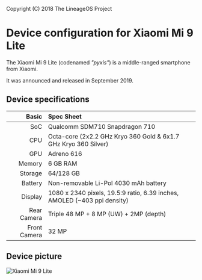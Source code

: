 Copyright (C) 2018 The LineageOS Project

Device configuration for Xiaomi Mi 9 Lite
=========================================

The Xiaomi Mi 9 Lite (codenamed _"pyxis"_) is a middle-ranged smartphone from Xiaomi.

It was announced and released in September 2019.

## Device specifications

Basic        | Spec Sheet
------------:|:-------------------------
SoC          | Qualcomm SDM710 Snapdragon 710
CPU          | Octa-core (2x2.2 GHz Kryo 360 Gold & 6x1.7 GHz Kryo 360 Silver)
GPU          | Adreno 616
Memory       | 6 GB RAM
Storage      | 64/128 GB
Battery      | Non-removable Li-Pol 4030 mAh battery
Display      | 1080 x 2340 pixels, 19.5:9 ratio, 6.39 inches, AMOLED (~403 ppi density)
Rear Camera  | Triple 48 MP + 8 MP (UW) + 2MP (depth)
Front Camera | 32 MP

## Device picture

![Xiaomi Mi 9 Lite](https://camo.githubusercontent.com/861a6ed140e19383f649a937bda46cf749b0ec0d91b7aab4ae5fe02415368f21/68747470733a2f2f66646e322e67736d6172656e612e636f6d2f76762f706963732f7869616f6d692f7869616f6d692d6d692d6363392d322e6a7067 "Xiaomi Mi 9 Lite")
